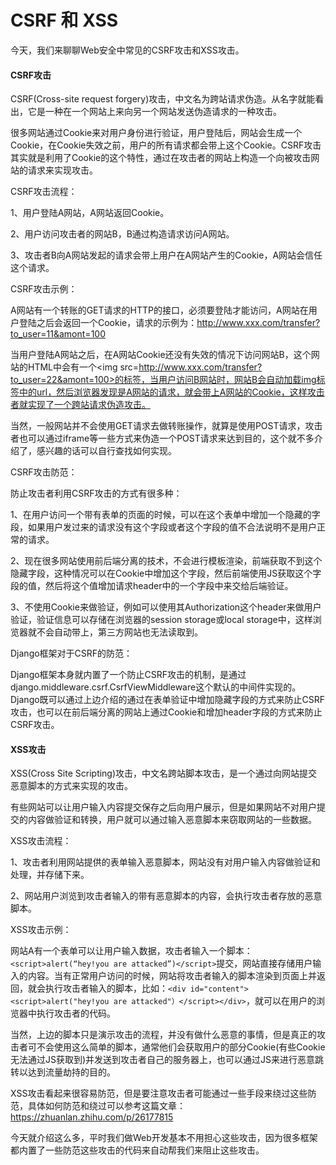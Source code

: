 # CSRF 和 XSS

今天，我们来聊聊Web安全中常见的CSRF攻击和XSS攻击。

#### CSRF攻击

CSRF(Cross-site request forgery)攻击，中文名为跨站请求伪造。从名字就能看出，它是一种在一个网站上来向另一个网站发送伪造请求的一种攻击。

很多网站通过Cookie来对用户身份进行验证，用户登陆后，网站会生成一个Cookie，在Cookie失效之前，用户的所有请求都会带上这个Cookie。CSRF攻击其实就是利用了Cookie的这个特性，通过在攻击者的网站上构造一个向被攻击网站的请求来实现攻击。

CSRF攻击流程：

1、用户登陆A网站，A网站返回Cookie。

2、用户访问攻击者的网站B，B通过构造请求访问A网站。

3、攻击者B向A网站发起的请求会带上用户在A网站产生的Cookie，A网站会信任这个请求。

CSRF攻击示例：

A网站有一个转账的GET请求的HTTP的接口，必须要登陆才能访问，A网站在用户登陆之后会返回一个Cookie，请求的示例为：http://www.xxx.com/transfer?to_user=11&amont=100

当用户登陆A网站之后，在A网站Cookie还没有失效的情况下访问网站B，这个网站的HTML中会有一个<img src=http://www.xxx.com/transfer?to_user=22&amont=100>的标签，当用户访问B网站时，网站B会自动加载img标签中的url，然后浏览器发现是A网站的请求，就会带上A网站的Cookie，这样攻击者就实现了一个跨站请求伪造攻击。

当然，一般网站并不会使用GET请求去做转账操作，就算是使用POST请求，攻击者也可以通过iframe等一些方式来伪造一个POST请求来达到目的，这个就不多介绍了，感兴趣的话可以自行查找如何实现。

CSRF攻击防范：

防止攻击者利用CSRF攻击的方式有很多种：

1、在用户访问一个带有表单的页面的时候，可以在这个表单中增加一个隐藏的字段，如果用户发过来的请求没有这个字段或者这个字段的值不合法说明不是用户正常的请求。

2、现在很多网站使用前后端分离的技术，不会进行模板渲染，前端获取不到这个隐藏字段，这种情况可以在Cookie中增加这个字段，然后前端使用JS获取这个字段的值，然后将这个值增加请求header中的一个字段中来交给后端验证。

3、不使用Cookie来做验证，例如可以使用其Authorization这个header来做用户验证，验证信息可以存储在浏览器的session storage或local storage中，这样浏览器就不会自动带上，第三方网站也无法读取到。

Django框架对于CSRF的防范：

Django框架本身就内置了一个防止CSRF攻击的机制，是通过django.middleware.csrf.CsrfViewMiddleware这个默认的中间件实现的。Django既可以通过上边介绍的通过在表单验证中增加隐藏字段的方式来防止CSRF攻击，也可以在前后端分离的网站上通过Cookie和增加header字段的方式来防止CSRF攻击。


#### XSS攻击

XSS(Cross Site Scripting)攻击，中文名跨站脚本攻击，是一个通过向网站提交恶意脚本的方式来实现的攻击。

有些网站可以让用户输入内容提交保存之后向用户展示，但是如果网站不对用户提交的内容做验证和转换，用户就可以通过输入恶意脚本来窃取网站的一些数据。

XSS攻击流程：

1、攻击者利用网站提供的表单输入恶意脚本，网站没有对用户输入内容做验证和处理，并存储下来。

2、网站用户浏览到攻击者输入的带有恶意脚本的内容，会执行攻击者存放的恶意脚本。

XSS攻击示例：

网站A有一个表单可以让用户输入数据，攻击者输入一个脚本：`<script>alert(“hey!you are attacked”)</script>`提交，网站直接存储用户输入的内容。当有正常用户访问的时候，网站将攻击者输入的脚本渲染到页面上并返回，就会执行攻击者输入的脚本，比如：`<div id="content"><script>alert("hey!you are attacked"）</script></div>`，就可以在用户的浏览器中执行攻击者的代码。

当然，上边的脚本只是演示攻击的流程，并没有做什么恶意的事情，但是真正的攻击者可不会使用这么简单的脚本，通常他们会获取用户的部分Cookie(有些Cookie无法通过JS获取到)并发送到攻击者自己的服务器上，也可以通过JS来进行恶意跳转以达到流量劫持的目的。

XSS攻击看起来很容易防范，但是要注意攻击者可能通过一些手段来绕过这些防范，具体如何防范和绕过可以参考这篇文章：https://zhuanlan.zhihu.com/p/26177815

今天就介绍这么多，平时我们做Web开发基本不用担心这些攻击，因为很多框架都内置了一些防范这些攻击的代码来自动帮我们来阻止这些攻击。
